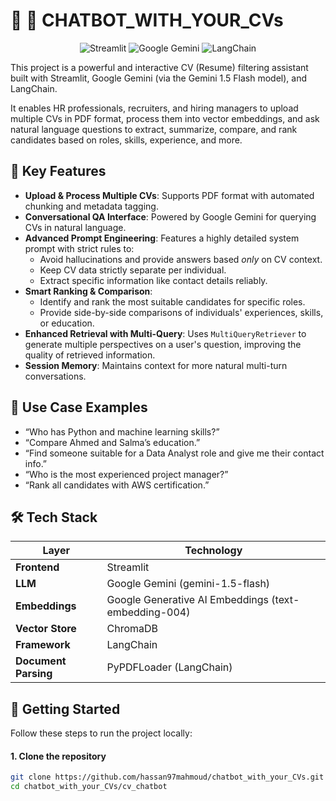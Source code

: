 # 📄 🤖 CHATBOT_WITH_YOUR_CVs

<div align="center">

![Streamlit](https://img.shields.io/badge/Streamlit-FF4B4B?style=for-the-badge&logo=streamlit&logoColor=white)
![Google Gemini](https://img.shields.io/badge/Google%20Gemini-4285F4?style=for-the-badge&logo=google-gemini&logoColor=white)
![LangChain](https://img.shields.io/badge/LangChain-101010?style=for-the-badge&logo=langchain&logoColor=white)

</div>

This project is a powerful and interactive CV (Resume) filtering assistant built with Streamlit, Google Gemini (via the Gemini 1.5 Flash model), and LangChain.

It enables HR professionals, recruiters, and hiring managers to upload multiple CVs in PDF format, process them into vector embeddings, and ask natural language questions to extract, summarize, compare, and rank candidates based on roles, skills, experience, and more.

## 🚀 Key Features
-   **Upload & Process Multiple CVs**: Supports PDF format with automated chunking and metadata tagging.
-   **Conversational QA Interface**: Powered by Google Gemini for querying CVs in natural language.
-   **Advanced Prompt Engineering**: Features a highly detailed system prompt with strict rules to:
    -   Avoid hallucinations and provide answers based *only* on CV context.
    -   Keep CV data strictly separate per individual.
    -   Extract specific information like contact details reliably.
-   **Smart Ranking & Comparison**:
    -   Identify and rank the most suitable candidates for specific roles.
    -   Provide side-by-side comparisons of individuals' experiences, skills, or education.
-   **Enhanced Retrieval with Multi-Query**: Uses `MultiQueryRetriever` to generate multiple perspectives on a user's question, improving the quality of retrieved information.
-   **Session Memory**: Maintains context for more natural multi-turn conversations.

## 🧠 Use Case Examples
-   “Who has Python and machine learning skills?”
-   “Compare Ahmed and Salma’s education.”
-   “Find someone suitable for a Data Analyst role and give me their contact info.”
-   “Who is the most experienced project manager?”
-   “Rank all candidates with AWS certification.”

## 🛠 Tech Stack
| Layer                 | Technology                                       |
| --------------------- | ------------------------------------------------ |
| **Frontend**          | Streamlit                                        |
| **LLM**               | Google Gemini (gemini-1.5-flash)                 |
| **Embeddings**        | Google Generative AI Embeddings (text-embedding-004) |
| **Vector Store**      | ChromaDB                                         |
| **Framework**         | LangChain                                        |
| **Document Parsing**  | PyPDFLoader (LangChain)                          |


## 📁 Getting Started

Follow these steps to run the project locally:

#### 1. Clone the repository
```bash
git clone https://github.com/hassan97mahmoud/chatbot_with_your_CVs.git
cd chatbot_with_your_CVs/cv_chatbot